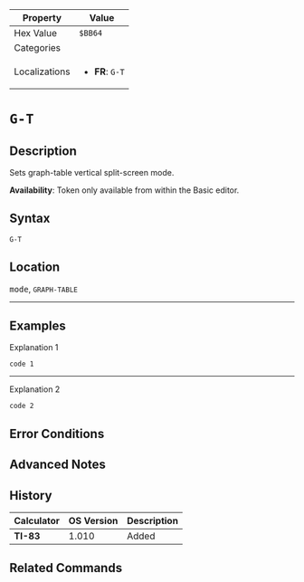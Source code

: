 | Property      | Value |
|---------------|-------|
| Hex Value     | `$BB64`|
| Categories    | <ul></ul> |
| Localizations | <ul><li><b>FR</b>: `G-T`</li></ul> |

# `G-T`

## Description
Sets graph-table vertical split-screen mode.


<b>Availability</b>: Token only available from within the Basic editor.

## Syntax
`G-T`

## Location
<kbd>mode</kbd>, `GRAPH-TABLE`
<hr>

## Examples

Explanation 1
```ti-basic
code 1
```
---
Explanation 2
```ti-basic
code 2
```

## Error Conditions


## Advanced Notes


## History
| Calculator | OS Version | Description |
|------------|------------|-------------|
| <b>TI-83</b> | 1.010 | Added

## Related Commands

    